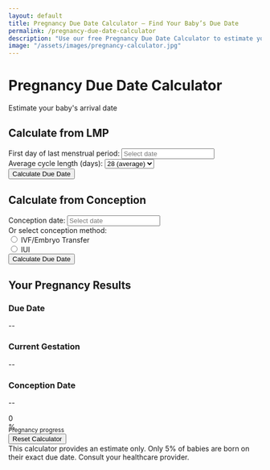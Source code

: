 ```yaml
---
layout: default
title: Pregnancy Due Date Calculator – Find Your Baby’s Due Date
permalink: /pregnancy-due-date-calculator
description: "Use our free Pregnancy Due Date Calculator to estimate your baby’s due date based on the first day of your last period or conception date. Track your pregnancy week-by-week!"
image: "/assets/images/pregnancy-calculator.jpg"
---
```


<div class="container py-5">
    <div class="row justify-content-center">
            <div class="col-lg-8 col-md-10">
                <div class="card shadow-lg">
                    <div class="card-header bg-primary text-white">
                        <div class="d-flex align-items-center">
                            <i class="fas fa-baby-carriage fa-2x me-3"></i>
                            <div>
                                <h1 class="h4 mb-0">Pregnancy Due Date Calculator</h1>
                                <p class="small mb-0">Estimate your baby's arrival date</p>
                            </div>
                        </div>
                    </div>
                    <div class="card-body">
                        <div class="row g-4">
                            <div class="col-md-6">
                                <div class="p-4 border rounded bg-white">
                                    <h2 class="h5 mb-4 text-center text-primary"><i class="fas fa-calendar-alt me-2"></i>Calculate from LMP </h2>
                                    <form id="lmpForm">
                                        <div class="mb-3">
                                            <label for="lmpDate" class="form-label">First day of last menstrual period:</label>
                                            <input type="text" class="form-control datepicker" id="lmpDate" placeholder="Select date" required>
                                        </div>
                                        <div class="mb-3">
                                            <label for="cycleLength" class="form-label">Average cycle length (days):</label>
                                            <select class="form-select" id="cycleLength">
                                                <option value="28" selected>28 (average)</option>
                                                <option value="21">21</option>
                                                <option value="22">22</option>
                                                <option value="23">23</option>
                                                <option value="24">24</option>
                                                <option value="25">25</option>
                                                <option value="26">26</option>
                                                <option value="27">27</option>
                                                <option value="29">29</option>
                                                <option value="30">30</option>
                                                <option value="31">31</option>
                                                <option value="32">32</option>
                                                <option value="33">33</option>
                                                <option value="34">34</option>
                                                <option value="35">35</option>
                                            </select>
                                        </div>
                                        <button type="submit" class="btn btn-primary w-100"><i class="fas fa-calculator me-2"></i>Calculate Due Date</button>
                                    </form>
                                </div>
                            </div>
                            <div class="col-md-6">
                                <div class="p-4 border rounded bg-white">
                                    <h2 class="h5 mb-4 text-center text-primary"><i class="fas fa-heartbeat me-2"></i>Calculate from Conception</h2>
                                    <form id="conceptionForm">
                                        <div class="mb-3">
                                            <label for="conceptionDate" class="form-label">Conception date:</label>
                                            <input type="text" class="form-control datepicker" id="conceptionDate" placeholder="Select date" required>
                                        </div>
                                        <div class="mb-4">
                                            <label class="form-label">Or select conception method:</label>
                                            <div class="form-check">
                                                <input class="form-check-input" type="radio" name="conceptionMethod" id="ivf" value="ivf">
                                                <label class="form-check-label" for="ivf">
                                                    <i class="fas fa-flask me-1"></i>IVF/Embryo Transfer
                                                </label>
                                            </div>
                                            <div class="form-check">
                                                <input class="form-check-input" type="radio" name="conceptionMethod" id="iui" value="iui">
                                                <label class="form-check-label" for="iui">
                                                    <i class="fas fa-syringe me-1"></i>IUI
                                                </label>
                                            </div>
                                        </div>
                                        <button type="submit" class="btn btn-primary w-100"><i class="fas fa-calculator me-2"></i>Calculate Due Date</button>
                                    </form>
                                </div>
                            </div>
                        </div>
                        <div id="results" class="mt-4 p-4 border rounded bg-white text-center d-none">
                            <h2 class="h4 mb-3 text-success"> <i class="fas fa-baby me-2"></i>Your Pregnancy Results</h2>
                            <div class="row g-3">
                                <div class="col-md-4">
                                    <div class="p-3 border rounded bg-light">
                                        <h3 class="h6 text-muted"><i class="fas fa-calendar-check me-1"></i>Due Date</h3>
                                        <p class="h4 text-primary" id="dueDate">--</p>
                                    </div>
                                </div>
                                <div class="col-md-4">
                                    <div class="p-3 border rounded bg-light">
                                        <h3 class="h6 text-muted"><i class="fas fa-clock me-1"></i>Current Gestation</h3>
                                        <p class="h4 text-primary" id="gestation">--</p>
                                    </div>
                                </div>
                                <div class="col-md-4">
                                    <div class="p-3 border rounded bg-light">
                                        <h3 class="h6 text-muted"><i class="fas fa-heart me-1"></i>Conception Date</h3>
                                        <p class="h4 text-primary" id="conception">--</p>
                                    </div>
                                </div>
                            </div>
                            <div class="mt-4">
                                <div class="progress" style="height: 25px;">
                                    <div id="progressBar" class="progress-bar progress-bar-striped progress-bar-animated bg-success" role="progressbar" style="width: 0%">0%</div>
                                </div>
                                <small class="text-muted"><i class="fas fa-chart-line me-1"></i>Pregnancy progress</small>
                            </div>
                            <div class="mt-3">
                                <button id="resetBtn" class="btn btn-outline-secondary"><i class="fas fa-redo me-2"></i>Reset Calculator</button>
                            </div>
                        </div>
                    </div>
                    <div class="card-footer bg-light">
                        <div class="small text-muted">
                            <i class="fas fa-info-circle me-1"></i> This calculator provides an estimate only. 
                            Only 5% of babies are born on their exact due date. Consult your healthcare provider.
                        </div>
                    </div>
                </div>
            </div>
        </div>
    </div>



<link rel="stylesheet" href="https://cdn.jsdelivr.net/npm/flatpickr/dist/flatpickr.min.css">
<script src="{{ '/assets/js/pregnancy-calc.js' | relative_url }}"></script>
<script src="https://cdn.jsdelivr.net/npm/flatpickr"></script>
